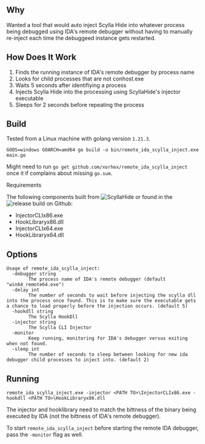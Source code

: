 ## Why

Wanted a tool that would auto inject Scylla Hide into whatever process being debugged using IDA's remote debugger without having to manually re-inject each time the debuggeed instance gets restarted.

## How Does It Work

1. Finds the running instance of IDA's remote debugger by process name
2. Looks for child processes that are not conhost.exe
3. Waits 5 seconds after identifiying a process
4. Injects Scylla Hide into the processing using ScyllaHide's injector executable
5. Sleeps for 2 seconds before repeating the process

## Build

Tested from a Linux machine with golang version `1.21.3`.

```
GOOS=windows GOARCH=amd64 go build -o bin/remote_ida_scylla_inject.exe main.go
```

Might need to run `go get github.com/xorhex/remote_ida_scylla_inject` once it if complains about missing `go.sum`.

Requirements

The following components built from ![ScyllaHide](https://github.com/x64dbg/ScyllaHide) or found in the ![release build](https://github.com/x64dbg/ScyllaHide/releases/tag/v1.4) on Github:

- InjectorCLIx86.exe
- HookLibraryx86.dll
- InjectorCLIx64.exe
- HookLibraryx64.dll

## Options

```
Usage of remote_ida_scylla_inject:
  -debugger string
    	The process name of IDA's remote debugger (default "win64_remote64.exe")
  -delay int
    	The number of seconds to wait before injecting the scylla dll into the process once found. This is to make sure the executable gets a chance to load properly before the injection occurs. (default 5)
  -hookdll string
    	The Scylla HookDll
  -injector string
    	The Scylla CLI Injector
  -monitor
    	Keep running, monitoring for IDA's debugger versus exiting when not found.
  -sleep int
    	The number of seconds to sleep between looking for new ida debugger child processes to inject into. (default 2)
```

## Running

```
remote_ida_scylla_inject.exe -injector <PATH TO>\InjectorCLIx86.exe -hookdll <PATH TO>\HookLibraryx86.dll
```

The injector and hooklibrary need to match the bittness of the binary being executed by IDA (not the bittness of IDA's remote debugger).

To start `remote_ida_scylla_inject` before starting the remote IDA debugger, pass the `-monitor` flag as well.
